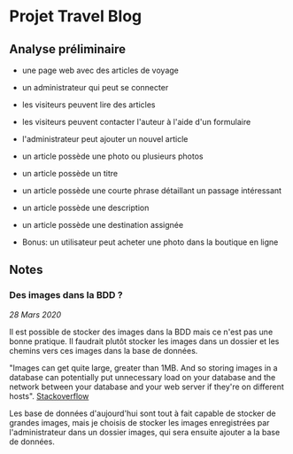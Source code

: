 # Projet Travel Blog 

## Analyse préliminaire 

- une page web avec des articles de voyage 
- un administrateur qui peut se connecter 
- les visiteurs peuvent lire des articles 
- les visiteurs peuvent contacter l'auteur à l'aide d'un formulaire 
- l'administrateur peut ajouter un nouvel article
- un article possède une photo ou plusieurs photos
- un article possède un titre 
- un article possède une courte phrase détaillant un passage intéressant
- un article possède une description 
- un article possède une destination assignée 

- Bonus: un utilisateur peut acheter une photo dans la boutique en ligne

## Notes 

### Des images dans la BDD ?

_28 Mars 2020_

Il est possible de stocker des images dans la BDD mais ce n'est pas une bonne pratique. 
Il faudrait plutôt stocker les images dans un dossier et les chemins vers ces images dans la base de données. 

"Images can get quite large, greater than 1MB. And so storing images in a database can potentially put unnecessary load on your database and the network between your database and your web server if they're on different hosts".
[Stackoverflow](https://stackoverflow.com/questions/6472233/can-i-store-images-in-mysql)

Les base de données d'aujourd'hui sont tout à fait capable de stocker de grandes images, mais je choisis de stocker les images enregistrées par l'administrateur dans un dossier images, qui sera ensuite ajouter a la base de données. 
